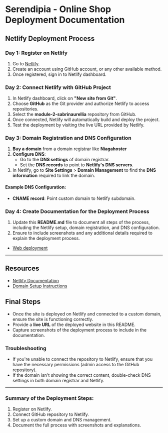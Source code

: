 # Serendipia - Online Shop Deployment Documentation

## Netlify Deployment Process

### Day 1: Register on Netlify
1. Go to [Netlify](https://www.netlify.com/).
2. Create an account using GitHub account, or any other available method.
3. Once registered, sign in to Netlify dashboard.

### Day 2: Connect Netlify with GitHub Project
1. In Netlify dashboard, click on **"New site from Git"**.
2. Choose **GitHub** as the Git provider and authorize Netlify to access repositories.
3. Select the **module-2-sabrinaurellia** repository from GitHub.
4. Once connected, Netlify will automatically build and deploy the project.
5. Test the deployment by visiting the live URL provided by Netlify.

### Day 3: Domain Registration and DNS Configuration
1. **Buy a domain** from a domain registrar like **Niagahoster**
2. **Configure DNS**:
   - Go to the **DNS settings** of domain registrar.
   - Set the **DNS records** to point to **Netlify's DNS servers**.
3. In Netlify, go to **Site Settings** > **Domain Management** to find the **DNS information** required to link the domain.

#### Example DNS Configuration:
- **CNAME record**: Point custom domain to Netlify subdomain.

### Day 4: Create Documentation for the Deployment Process
1. Update this **README.md** file to document all steps of the process, including the Netlify setup, domain registration, and DNS configuration.
2. Ensure to include screenshots and any additional details required to explain the deployment process.


- [Web deployment](https://serendipiaid.netlify.app/)
---

## Resources

- [Netlify Documentation](https://docs.netlify.com/)
- [Domain Setup Instructions](https://docs.netlify.com/domains-https/custom-domains/)

## Final Steps
- Once the site is deployed on Netlify and connected to a custom domain, ensure the site is functioning correctly.
- Provide a **live URL** of the deployed website in this README.
- Capture screenshots of the deployment process to include in the documentation.

### Troubleshooting
- If you're unable to connect the repository to Netlify, ensure that you have the necessary permissions (admin access to the GitHub repository).
- If the domain isn't showing the correct content, double-check DNS settings in both domain registrar and Netlify.

---

### Summary of the Deployment Steps:
1. Register on Netlify.
2. Connect GitHub repository to Netlify.
3. Set up a custom domain and DNS management.
4. Document the full process with screenshots and explanations.

